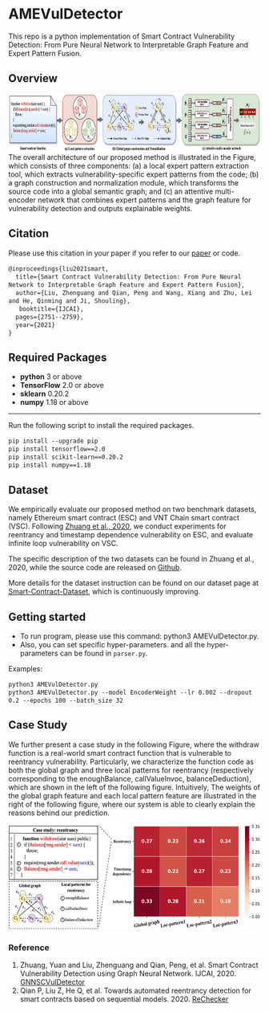 # AMEVulDetector
This repo is a python implementation of Smart Contract Vulnerability Detection: From Pure Neural Network to Interpretable Graph Feature and Expert Pattern Fusion. 


## Overview
<div align=center><img width="880" height="115" src="./figs/overview2.png"/></div>
The overall architecture of our proposed method is illustrated in the Figure, which consists of three components: 
(a) a local expert pattern extraction tool, which extracts vulnerability-specific expert patterns from the code; 
(b) a graph construction and normalization module, which transforms the source code into a global semantic graph; 
and (c) an attentive multi-encoder network that combines expert patterns and the graph feature for vulnerability detection and outputs explainable weights.


## Citation
Please use this citation in your paper if you refer to our [paper](https://www.ijcai.org/Proceedings/2020/0454.pdf) or code.
```
@inproceedings{liu2021smart,
  title={Smart Contract Vulnerability Detection: From Pure Neural Network to Interpretable Graph Feature and Expert Pattern Fusion},
  author={Liu, Zhenguang and Qian, Peng and Wang, Xiang and Zhu, Lei and He, Qinming and Ji, Shouling},
   booktitle={IJCAI},
  pages={2751--2759},
  year={2021}
}
``` 


## Required Packages
* **python** 3 or above
* **TensorFlow** 2.0 or above
* **sklearn** 0.20.2
* **numpy** 1.18 or above
* ****


Run the following script to install the required packages.
```shell
pip install --upgrade pip
pip install tensorflow==2.0
pip install scikit-learn==0.20.2
pip install numpy==1.18
```


## Dataset
We empirically evaluate our proposed method on two benchmark datasets, namely Ethereum smart contract (ESC) and VNT Chain smart contract (VSC). 
Following [Zhuang et al., 2020](https://www.ijcai.org/Proceedings/2020/0454.pdf), we conduct experiments for reentrancy and timestamp dependence vulnerability on ESC, and evaluate infinite loop vulnerability on VSC.

The specific description of the two datasets can be found in Zhuang et al., 2020, while the source code are released on [Github](https://github.com/Messi-Q/GNNSCVulDetector).

More details for the dataset instruction can be found on our dataset page at [Smart-Contract-Dataset](https://github.com/Messi-Q/Smart-Contract-Dataset), which is continuously improving.

## Getting started
* To run program, please use this command: python3 AMEVulDetector.py.
* Also, you can set specific hyper-parameters. and all the hyper-parameters can be found in `parser.py`.

Examples:
```shell
python3 AMEVulDetector.py
python3 AMEVulDetector.py --model EncoderWeight --lr 0.002 --dropout 0.2 --epochs 100 --batch_size 32
```


## Case Study 
We further present a case study in the following Figure, where the withdraw function is a real-world smart contract function that is vulnerable to reentrancy vulnerability. Particularly, we characterize the function code as both the global graph and three local patterns for reentrancy (respectively corresponding to the enoughBalance, callValueInvoc, balanceDeduction), which are shown in the left of the following figure. Intuitively, The weights of the global graph feature and each local pattern feature are illustrated in the right of the following figure, where our system is able to clearly explain the reasons behind our prediction.

<div align=center><img width="560" height="210" src="./figs/case_study_1.png"/></div>



### Reference
1. Zhuang, Yuan and Liu, Zhenguang and Qian, Peng, et al. Smart Contract Vulnerability Detection using Graph Neural Network. IJCAI, 2020. [GNNSCVulDetector](https://github.com/Messi-Q/GNNSCVulDetector)
2. Qian P, Liu Z, He Q, et al. Towards automated reentrancy detection for smart contracts based on sequential models. 2020. [ReChecker](https://github.com/Messi-Q/ReChecker)


